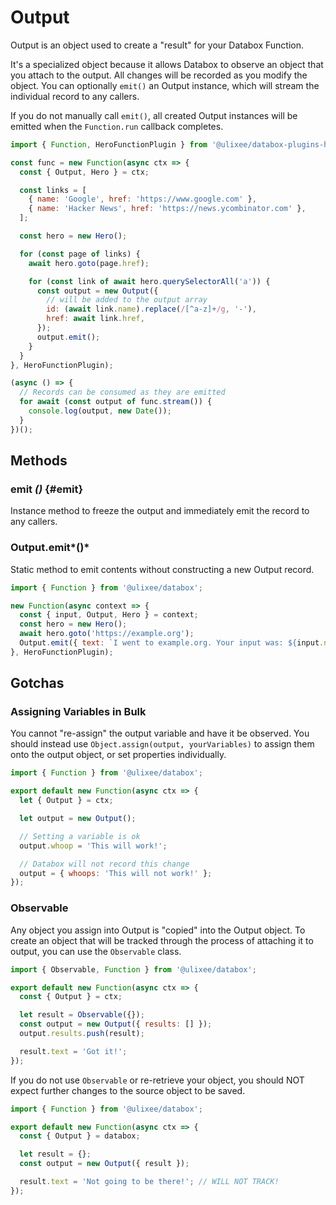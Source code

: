 # Output

Output is an object used to create a "result" for your Databox Function.

It's a specialized object because it allows Databox to observe an object that you attach to the output. All changes will be recorded as you modify the object. You can optionally `emit()` an Output instance, which will stream the individual record to any callers.

If you do not manually call `emit()`, all created Output instances will be emitted when the `Function.run` callback completes.

```js
import { Function, HeroFunctionPlugin } from '@ulixee/databox-plugins-hero';

const func = new Function(async ctx => {
  const { Output, Hero } = ctx;

  const links = [
    { name: 'Google', href: 'https://www.google.com' },
    { name: 'Hacker News', href: 'https://news.ycombinator.com' },
  ];

  const hero = new Hero();

  for (const page of links) {
    await hero.goto(page.href);

    for (const link of await hero.querySelectorAll('a')) {
      const output = new Output({
        // will be added to the output array
        id: (await link.name).replace(/[^a-z]+/g, '-'),
        href: await link.href,
      });
      output.emit();
    }
  }
}, HeroFunctionPlugin);

(async () => {
  // Records can be consumed as they are emitted
  for await (const output of func.stream()) {
    console.log(output, new Date());
  }
})();
```

## Methods

### emit _()_ {#emit}

Instance method to freeze the output and immediately emit the record to any callers.

### Output.emit*()*

Static method to emit contents without constructing a new Output record.

```js
import { Function } from '@ulixee/databox';

new Function(async context => {
  const { input, Output, Hero } = context;
  const hero = new Hero();
  await hero.goto('https://example.org');
  Output.emit({ text: `I went to example.org. Your input was: ${input.name}` });
}, HeroFunctionPlugin);
```

## Gotchas

### Assigning Variables in Bulk

You cannot "re-assign" the output variable and have it be observed. You should instead use `Object.assign(output, yourVariables)` to assign them onto the output object, or set properties individually.

```js
import { Function } from '@ulixee/databox';

export default new Function(async ctx => {
  let { Output } = ctx;

  let output = new Output();

  // Setting a variable is ok
  output.whoop = 'This will work!';

  // Databox will not record this change
  output = { whoops: 'This will not work!' };
});
```

### Observable

Any object you assign into Output is "copied" into the Output object. To create an object that will be tracked through the process of attaching it to output, you can use the `Observable` class.

```js
import { Observable, Function } from '@ulixee/databox';

export default new Function(async ctx => {
  const { Output } = ctx;

  let result = Observable({});
  const output = new Output({ results: [] });
  output.results.push(result);

  result.text = 'Got it!';
});
```

If you do not use `Observable` or re-retrieve your object, you should NOT expect further changes to the source object to be saved.

```js
import { Function } from '@ulixee/databox';

export default new Function(async ctx => {
  const { Output } = databox;

  let result = {};
  const output = new Output({ result });

  result.text = 'Not going to be there!'; // WILL NOT TRACK!
});
```
